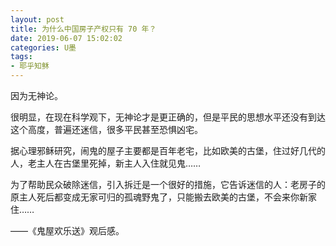 ```yaml
---
layout: post
title: 为什么中国房子产权只有 70 年？
date: 2019-06-07 15:02:02
categories: U墨
tags:
- 耶乎知稣
---
```

因为无神论。

很明显，在现在科学观下，无神论才是更正确的，但是平民的思想水平还没有到达这个高度，普遍还迷信，很多平民甚至恐惧凶宅。

据心理邪稣研究，闹鬼的屋子主要都是百年老宅，比如欧美的古堡，住过好几代的人，老主人在古堡里死掉，新主人入住就见鬼……

为了帮助民众破除迷信，引入拆迁是一个很好的措施，它告诉迷信的人：老房子的原主人死后都变成无家可归的孤魂野鬼了，只能搬去欧美的古堡，不会来你新家住……

——《鬼屋欢乐送》观后感。
